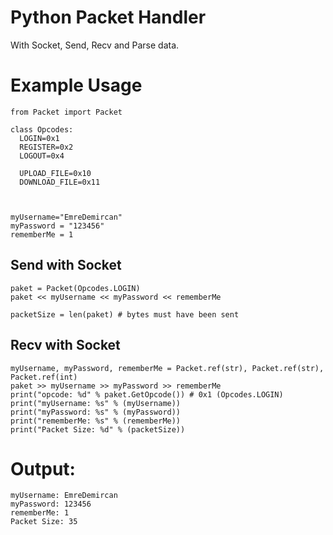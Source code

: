 # Python Packet Handler
With Socket, Send, Recv and Parse data.

# Example Usage

```import sys
from Packet import Packet

class Opcodes:
  LOGIN=0x1
  REGISTER=0x2  
  LOGOUT=0x4
  
  UPLOAD_FILE=0x10
  DOWNLOAD_FILE=0x11
  
  
  
myUsername="EmreDemircan"
myPassword = "123456"
rememberMe = 1
```
## Send with Socket
```
paket = Packet(Opcodes.LOGIN)
paket << myUsername << myPassword << rememberMe

packetSize = len(paket) # bytes must have been sent
```


## Recv with Socket
```
myUsername, myPassword, rememberMe = Packet.ref(str), Packet.ref(str), Packet.ref(int)
paket >> myUsername >> myPassword >> rememberMe
print("opcode: %d" % paket.GetOpcode()) # 0x1 (Opcodes.LOGIN)
print("myUsername: %s" % (myUsername))
print("myPassword: %s" % (myPassword))
print("rememberMe: %s" % (rememberMe))
print("Packet Size: %d" % (packetSize))
```

# Output:
```
myUsername: EmreDemircan
myPassword: 123456
rememberMe: 1
Packet Size: 35
```



